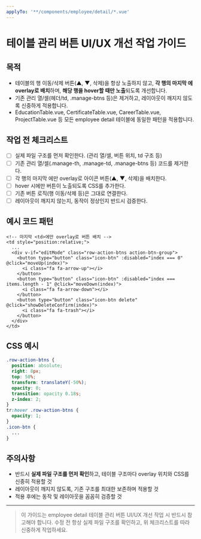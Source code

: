 ```yaml
---
applyTo: '**/components/employee/detail/*.vue'
---
```


# 테이블 관리 버튼 UI/UX 개선 작업 가이드

## 목적
- 테이블의 행 이동/삭제 버튼(▲, ▼, 삭제)을 항상 노출하지 않고, **각 행의 마지막 <td>에 overlay로 배치**하며, **해당 행을 hover할 때만 노출**되도록 개선합니다.
- 기존 관리 열/셀(헤더/td, .manage-btns 등)은 제거하고, 레이아웃이 깨지지 않도록 신중하게 적용합니다.
- EducationTable.vue, CertificateTable.vue, CareerTable.vue, ProjectTable.vue 등 모든 employee detail 테이블에 동일한 패턴을 적용합니다.

## 작업 전 체크리스트
- [ ] 실제 파일 구조를 먼저 확인한다. (관리 열/셀, 버튼 위치, td 구조 등)
- [ ] 기존 관리 열/셀(.manage-th, .manage-td, .manage-btns 등) 코드를 제거한다.
- [ ] 각 행의 마지막 <td>에만 overlay로 아이콘 버튼(▲, ▼, 삭제)을 배치한다.
- [ ] hover 시에만 버튼이 노출되도록 CSS를 추가한다.
- [ ] 기존 버튼 로직(행 이동/삭제 등)은 그대로 연결한다.
- [ ] 레이아웃이 깨지지 않는지, 동작이 정상인지 반드시 검증한다.

## 예시 코드 패턴
```vue
<!-- 마지막 <td>에만 overlay로 버튼 배치 -->
<td style="position:relative;">
  ...
  <div v-if="editMode" class="row-action-btns action-btn-group">
    <button type="button" class="icon-btn" :disabled="index === 0" @click="moveUp(index)">
      <i class="fa fa-arrow-up"></i>
    </button>
    <button type="button" class="icon-btn" :disabled="index === items.length - 1" @click="moveDown(index)">
      <i class="fa fa-arrow-down"></i>
    </button>
    <button type="button" class="icon-btn delete" @click="showDeleteConfirm(index)">
      <i class="fa fa-trash"></i>
    </button>
  </div>
</td>
```

## CSS 예시
```css
.row-action-btns {
  position: absolute;
  right: 8px;
  top: 50%;
  transform: translateY(-50%);
  opacity: 0;
  transition: opacity 0.18s;
  z-index: 2;
}
tr:hover .row-action-btns {
  opacity: 1;
}
.icon-btn {
  ...
}
```

## 주의사항
- 반드시 **실제 파일 구조를 먼저 확인**하고, 테이블 구조마다 overlay 위치와 CSS를 신중히 적용할 것
- 레이아웃이 깨지지 않도록, 기존 구조를 최대한 보존하며 적용할 것
- 적용 후에는 동작 및 레이아웃을 꼼꼼히 검증할 것

---

> 이 가이드는 employee detail 테이블 관리 버튼 UI/UX 개선 작업 시 반드시 참고해야 합니다. 수정 전 항상 실제 파일 구조를 확인하고, 위 체크리스트를 따라 신중하게 작업하세요.
